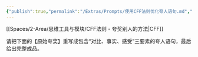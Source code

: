 ```yaml
---
{"publish":true,"permalink":"/Extras/Prompts/使用CFF法则优化夸人语句.md","created":"2025-06-05","modified":"2025-06-05","published":"2025-07-11T16:00:42.912+08:00","tags":["Prompt"],"cssclasses":""}
---
```


[[Spaces/2-Area/思维工具与模块/CFF法则 - 夸奖别人的方法\|CFF]]

请把下面的【原始夸奖】重写成包含“对比、事实、感受”三要素的夸人语句，最后给出完整成品。
